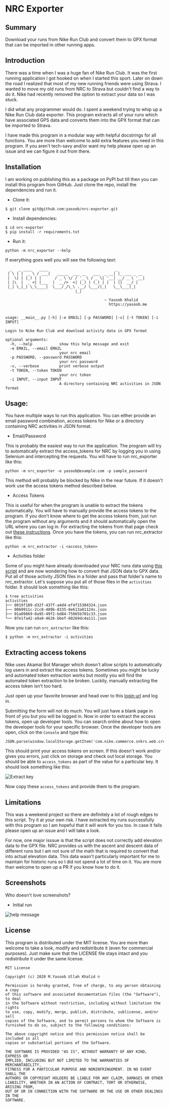 # NRC Exporter

## Summary

Download your runs from Nike Run Club and convert them to GPX format that can be imported in other running apps.

## Introduction

There was a time when I was a huge fan of Nike Run Club. It was the first running application I got hooked on when I started this sport. Later on down the road I realized that most of my new running friends were using Strava. I wanted to move my old runs from NRC to Strava but couldn't find a way to do it. Nike had recently removed the option to extract your data so I was stuck.

I did what any programmer would do. I spent a weekend trying to whip up a Nike Run Club data exporter. This program extracts all of your runs which have associated GPS data and converts them into the GPX format that can be imported to Strava.

I have made this program in a modular way with helpful docstrings for all functions. You are more than welcome to add extra features you need in this program. If you aren't tech-savy and/or want my help please open up an issue and we can figure it out from there.

## Installation

I am working on publishing this as a package on PyPI but till then you can install this program from GitHub. Just clone the repo, install the dependencies and run it.

- Clone it:

```
$ git clone git@github.com:yasoob/nrc-exporter.git
```

- Install dependencies:

```
$ cd nrc-exporter
$ pip install -r requirements.txt
```

- Run it:

```
python -m nrc_exporter --help
```

If everything goes well you will see the following text:

```
  _   _ ____   ____                              _
 | \ | |  _ \ / ___|   _____  ___ __   ___  _ __| |_ ___ _ __
 |  \| | |_) | |      / _ \ \/ / '_ \ / _ \| '__| __/ _ \ '__|
 | |\  |  _ <| |___  |  __/>  <| |_) | (_) | |  | ||  __/ |
 |_| \_|_| \_\____|  \___/_/\_\ .__/ \___/|_|   \__\___|_|
                               |_|

                                            ~ Yasoob Khalid
                                              https://yasoob.me


usage: __main__.py [-h] [-e EMAIL] [-p PASSWORD] [-v] [-t TOKEN] [-i INPUT]

Login to Nike Run Club and download activity data in GPX format

optional arguments:
  -h, --help            show this help message and exit
  -e EMAIL, --email EMAIL
                        your nrc email
  -p PASSWORD, --password PASSWORD
                        your nrc password
  -v, --verbose         print verbose output
  -t TOKEN, --token TOKEN
                        your nrc token
  -i INPUT, --input INPUT
                        A directory containing NRC activities in JSON format
```

## Usage:

You have multiple ways to run this application. You can either provide an email password combination, access tokens for Nike or a directory containing NRC activities in JSON format.

- Email/Password

This is probably the easiest way to run the application. The program will try to automatically extract the access_tokens for NRC by logging you in using Selenium and intercepting the requests. You will have to run nrc_exporter like this:

```
python -m nrc_exporter -e yasoob@example.com -p sample_password
```

This method will probably be blocked by Nike in the near future. If it doesn't work use the access tokens method described below.

- Access Tokens

This is useful for when the program is unable to extract the tokens automatically. You will have to manually provide the access tokens to the program. If you don't know where to get the access tokens from, just run the program without any arguments and it should automatically open the URL where you can log in. For extracting the tokens from that page check out [these instructions](#extracting-access-tokens). Once you have the tokens, you can run nrc_extractor like this:

```
python -m nrc_extractor -i <access_token>
```

- Activities folder

Some of you might have already downloaded your NRC runs data using [this script](https://gist.github.com/niw/858c1ecaef89858893681e46db63db66) and are now wondering how to convert that JSON data to GPX data. Put all of those activity JSON files in a folder and pass that folder's name to nrc_extractor. Let's suppose you put all of those files in the `activities` folder. It should look something like this:

```
$ tree activities
activities
├── 0019f189-d32f-437f-a4d4-ef4f15304324.json
├── 0069911c-2cc8-489b-8335-8e613a81124s.json
├── 01a09869-0a95-49f2-bd84-75065b701c33.json
└── 07e1fa42-a9a9-4626-bbef-60269dc4a111.json
```

Now you can run `nrc_extractor` like this:

```
$ python -m nrc_extractor -i activities
```

## Extracting access tokens

Nike uses Akamai Bot Manager which doesn't allow scripts to automatically log users in and extract the access tokens. Sometimes you might be lucky and automated token extraction works but mostly you will find the automated token extraction to be broken. Luckily, manually extracting the access token isn't too hard.

Just open up your favorite browser and head over to this [login url](https://unite.nike.com/s3/unite/mobile.html?androidSDKVersion=3.1.0&corsoverride=https://unite.nike.com&uxid=com.nike.sport.running.droid.3.8&locale=en_US&backendEnvironment=identity&view=login&clientId=WLr1eIG5JSNNcBJM3npVa6L76MK8OBTt&facebookAppId=84697719333&wechatAppId=wxde7d0246cfaf32f7) and log in.

Submitting the form will not do much. You will just have a blank page in front of you but you will be logged in. Now in order to extract the access tokens, open up developer tools. You can search online about how to open the developer tools for your specific browser. Once the developer tools are open, click on the `Console` and type this:

```
JSON.parse(window.localStorage.getItem('com.nike.commerce.snkrs.web.credential')).access_token
```

This should print your access tokens on screen. If this doesn't work and/or gives you errors, just click on storage and check out local storage. You should be able to `access_tokens` as part of the value for a particular key. It should look something like this:

![Extract key](screenshots/token_extraction.png)

Now copy these `access_tokens` and provide them to the program.

## Limitations

This was a weekend project so there are definitely a lot of rough edges to this script. Try it at your own risk. I have extracted my runs successfully with this program so I am hopeful that it will work for you too. In case it fails please open up an issue and I will take a look.

For now, one major isssue is that the script does not correctly add elevation data to the GPX file. NRC provides us with the ascent and descent data of different runs but I am not sure of the math that is required to convert that into actual elevation data. This data wasn't particularly important for me to maintain for historic runs so I did not spend a lot of time on it. You are more than welcome to open up a PR if you know how to do it.


## Screenshots

Who doesn't love screenshots?

- Initial run

![help message](screenshots/help.png)

## License

This program is distributed under the MIT license. You are more than welcome to take a look, modify and redistribute it (even for commercial purposes). Just make sure that the LICENSE file stays intact and you redistribute it under the same license.

```
MIT License

Copyright (c) 2020 M.Yasoob Ullah Khalid ☺

Permission is hereby granted, free of charge, to any person obtaining a copy
of this software and associated documentation files (the "Software"), to deal
in the Software without restriction, including without limitation the rights
to use, copy, modify, merge, publish, distribute, sublicense, and/or sell
copies of the Software, and to permit persons to whom the Software is
furnished to do so, subject to the following conditions:

The above copyright notice and this permission notice shall be included in all
copies or substantial portions of the Software.

THE SOFTWARE IS PROVIDED "AS IS", WITHOUT WARRANTY OF ANY KIND, EXPRESS OR
IMPLIED, INCLUDING BUT NOT LIMITED TO THE WARRANTIES OF MERCHANTABILITY,
FITNESS FOR A PARTICULAR PURPOSE AND NONINFRINGEMENT. IN NO EVENT SHALL THE
AUTHORS OR COPYRIGHT HOLDERS BE LIABLE FOR ANY CLAIM, DAMAGES OR OTHER
LIABILITY, WHETHER IN AN ACTION OF CONTRACT, TORT OR OTHERWISE, ARISING FROM,
OUT OF OR IN CONNECTION WITH THE SOFTWARE OR THE USE OR OTHER DEALINGS IN THE
SOFTWARE.
```

